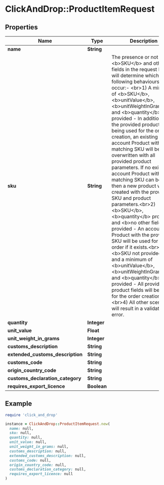# ClickAndDrop::ProductItemRequest

## Properties

| Name | Type | Description | Notes |
| ---- | ---- | ----------- | ----- |
| **name** | **String** |  | [optional] |
| **sku** | **String** | The presence or not of field &lt;b&gt;SKU&lt;/b&gt; and other fields in the request body will determine which of the following behaviours occur:- &lt;br&gt;1) A minimum of &lt;b&gt;SKU&lt;/b&gt;, &lt;b&gt;unitValue&lt;/b&gt;, &lt;b&gt;unitWeightInGrams&lt;/b&gt; and &lt;b&gt;quantity&lt;/b&gt; provided - In addition to the provided product fields being used for the order creation, an existing account Product with matching SKU will be overwritten with all provided product parameters. If no existing account Product with matching SKU can be found then a new product will be created with the provided SKU and product parameters.&lt;br&gt;2) &lt;b&gt;SKU&lt;/b&gt;, &lt;b&gt;quantity&lt;/b&gt; provided and &lt;b&gt;no other fields&lt;/b&gt; provided - An account Product with the provided SKU will be used for the order if it exists.&lt;br&gt;3) &lt;b&gt;SKU not provided&lt;/b&gt; and a minimum of &lt;b&gt;unitValue&lt;/b&gt;, &lt;b&gt;unitWeightInGrams&lt;/b&gt; and &lt;b&gt;quantity&lt;/b&gt; provided - All provided product fields will be used for the order creation.&lt;br&gt;4) All other scenarios will result in a validation error. | [optional] |
| **quantity** | **Integer** |  |  |
| **unit_value** | **Float** |  | [optional] |
| **unit_weight_in_grams** | **Integer** |  | [optional] |
| **customs_description** | **String** |  | [optional] |
| **extended_customs_description** | **String** |  | [optional] |
| **customs_code** | **String** |  | [optional] |
| **origin_country_code** | **String** |  | [optional] |
| **customs_declaration_category** | **String** |  | [optional] |
| **requires_export_licence** | **Boolean** |  | [optional] |

## Example

```ruby
require 'click_and_drop'

instance = ClickAndDrop::ProductItemRequest.new(
  name: null,
  sku: null,
  quantity: null,
  unit_value: null,
  unit_weight_in_grams: null,
  customs_description: null,
  extended_customs_description: null,
  customs_code: null,
  origin_country_code: null,
  customs_declaration_category: null,
  requires_export_licence: null
)
```

